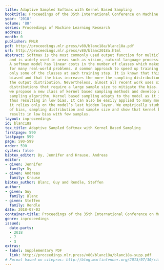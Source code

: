 ```yaml
---
title: Adaptive Sampled Softmax with Kernel Based Sampling
booktitle: Proceedings of the 35th International Conference on Machine Learning
year: '2018'
volume: '80'
series: Proceedings of Machine Learning Research
address: 
month: 0
publisher: PMLR
pdf: http://proceedings.mlr.press/v80/blanc18a/blanc18a.pdf
url: http://proceedings.mlr.press/v80/blanc2018a.html
abstract: Softmax is the most commonly used output function for multiclass problems
  and is widely used in areas such as vision, natural language processing, and recommendation.
  A softmax model has linear costs in the number of classes which makes it too expensive
  for many real-world problems. A common approach to speed up training involves sampling
  only some of the classes at each training step. It is known that this method is
  biased and that the bias increases the more the sampling distribution deviates from
  the output distribution. Nevertheless, almost all recent work uses simple sampling
  distributions that require a large sample size to mitigate the bias. In this work,
  we propose a new class of kernel based sampling methods and develop an efficient
  sampling algorithm. Kernel based sampling adapts to the model as it is trained,
  thus resulting in low bias. It can also be easily applied to many models because
  it relies only on the model’s last hidden layer. We empirically study the trade-off
  of bias, sampling distribution and sample size and show that kernel based sampling
  results in low bias with few samples.
layout: inproceedings
id: blanc18a
tex_title: Adaptive Sampled Softmax with Kernel Based Sampling
firstpage: 590
lastpage: 599
page: 590-599
order: 590
cycles: false
bibtex_editor: Dy, Jennifer and Krause, Andreas
editor:
- given: Jennifer
  family: Dy
- given: Andreas
  family: Krause
bibtex_author: Blanc, Guy and Rendle, Steffen
author:
- given: Guy
  family: Blanc
- given: Steffen
  family: Rendle
date: 2018-07-03
container-title: Proceedings of the 35th International Conference on Machine Learning
genre: inproceedings
issued:
  date-parts:
  - 2018
  - 7
  - 3
extras:
- label: Supplementary PDF
  link: http://proceedings.mlr.press/v80/blanc18a/blanc18a-supp.pdf
# Format based on citeproc: http://blog.martinfenner.org/2013/07/30/citeproc-yaml-for-bibliographies/
---
```

